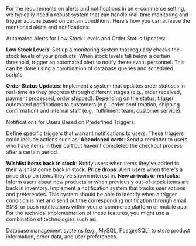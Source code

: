 For the requirements on alerts and notifications in an e-commerce setting, we typically need a robust system that can handle real-time monitoring and trigger actions based on certain conditions. Here's how you can achieve the mentioned alerts and notifications:

Automated Alerts for Low Stock Levels and Order Status Updates:

**Low Stock Levels**: Set up a monitoring system that regularly checks the stock levels of your products. When stock levels fall below a certain threshold, trigger an automated alert to notify the relevant personnel. This can be done using a combination of database queries and scheduled scripts.

**Order Status Updates**: Implement a system that updates order statuses in real-time as they progress through different stages (e.g., order received, payment processed, order shipped). Depending on the status, trigger automated notifications to customers (e.g., order confirmation, shipping confirmation) 
and internal staff (e.g., fulfillment team, customer service).

Notifications for Users Based on Predefined Triggers:

Define specific triggers that warrant notifications to users. These triggers could include actions such as:
**Abandoned carts**: Send a reminder to users who have items in their cart but haven't completed the checkout process after a certain period.

**Wishlist items back in stock**: Notify users when items they've added to their wishlist come back in stock.
**Price drops**: Alert users when there's a price drop on items they've shown interest in.
**New arrivals or restocks**: Inform users about new products or when previously out-of-stock items are back in inventory.
Implement a notification system that tracks user actions and preferences. This system should be able to identify when a trigger condition is met and send out the corresponding notification through email, SMS, or push notifications within your e-commerce platform or mobile app.
For the technical implementation of these features, you might use a combination of technologies such as:

Database management systems (e.g., MySQL, PostgreSQL) to store product information, order data, and user preferences.

